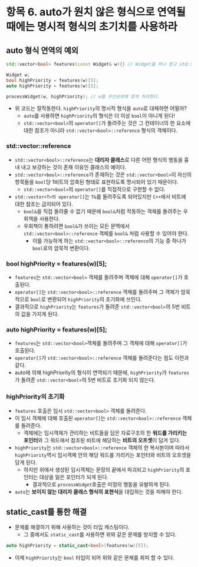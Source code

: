 # 항목 6. auto가 원치 않은 형식으로 연역될 때에는 명시적 형식의 초기치를 사용하라
## auto 형식 연역의 예외
```cpp
std::vector<bool> features(const Widget& w){} // Widget을 하나 받고 std::vector<bool>을 돌려주는 함수

Widget w;
bool highPriority = features(w)[5];
auto highPriority = features(w)[5];

processWidget(w, highPriority); // w를 우선순위에 맞게 처리한다.

```
- 위 코드는 잘작동한다. `highPriority`의 명시적 형식을 `auto`로 대체하면 어떨까?
  - `auto`를 사용하면 `highPriority`의 형식은 더 이상 `bool`이 아니게 된다!
  - `std::vector<bool>`의 `operator[]`가 돌려주는 것은 그 컨테이너의 한 요소에 대한 참조가 아니라 `std::vector<bool>::reference` 형식의 객체이다.


### std::vector<bool>::reference
- `std::vector<bool>::reference`는 **대리자 클래스**로 다른 어떤 형식의 행동을 흉내 내고 보강하는 것이 존재 이유인 클래스의 예이다.
- `std::vector<bool>::reference`가 존재하는 것은 `std::vector<bool>`이 자신의 항목들을 `bool`당 1비트의 압축된 형태로 표현하도록 명시되어 있기 때문이다.
  - `std::vector<bool>`의 `operator[]`를 직접적으로 구현할 수 없다.
- `std::vector<T>의 operator[]`는 `T&`를 돌려주도록 되어있지만 `C++`에서 비트에 대한 참조는 금지되어 있다.
  - `bool&`을 직접 돌려줄 수 없기 때문에 `bool&`처럼 작동하는 객체를 돌려주는 우회책을 사용한다.
  - 우회책이 통하려면 `bool&`가 쓰이는 모든 문맥에서 `std::vector<bool>::reference` 객체를 `bool&` 처럼 사용할 수 있어야 한다.
    - 이를 가능하게 하는 `std::vector<bool>::reference`의 기능 중 하나가 `bool`로의 암묵적 변환이다.

### bool highPriority = features(w)[5];
- `features`는 `std::vector<bool>` 객체를 돌려주며 객체에 대해 `operator[]`가 호출된다.
- `operator[]`는 `std::vector<bool>::reference` 객체를 돌려주며 그 객체가 암묵적으로 `bool`로 변환되어 `highPriority`의 초기화에 쓰인다.
- 결과적으로 `highPriority`는 `features`가 돌려준 `std::vector<bool>`의 5번 비트의 값을 가지게 된다.

### auto highPriority = features(w)[5]; 
- `features`는 `std::vector<bool>`객체를 돌려주며 그 객체에 대해 `operator[]`가 호출된다.
- `operator[]`가 `std::vector<bool>::reference` 객체를 돌려준다는 점도 이전과 같다.
- auto에 의해 highPriority의 형식이 연역되기 때문에, `highPriority`가 `features`가 돌려준 `std::vector<bool>`의 5번 비트로 초기화 되지 않는다.

### highPriority의 초기화
- `features` 호출은 임시 `std::vector<bool>` 객체를 돌려준다.
- 이 임시 객체에 대해 호출된 `operator[]`는 ``std::vector<bool>::reference`` 객체를 돌려준다.
  - 객체에는 임시객체가 관리하는 비트들을 담은 자료구조의 한 **워드를 가리키는 포인터**와 그 워드에서 참조된 비트에 해당하는 **비트의 오프셋**이 담겨 있다.
- `highPriority`는 `std::vector<bool>::reference` 객체의 한 복사본이며 따라서 `highPriority`역시 임시객체 안의 해당 워드를 가리키는 포인터와 비트의 오프셋을 담게 된다.
  - 하지만 위에서 생성된 임시객체는 문장의 끝에서 파괴되고 `highPriority`의 포인터는 대상을 잃은 포인터가 되게 된다.
    - 결과적으로 `processWidget`호출은 미정의 행동을 유발하게 된다.
- `auto`는 **보이지 않는 대리자 클래스 형식의 표현식**을 대입하는 것을 피해야 한다.

## static_cast를 통한 해결
- 문제를 해결하기 위해 사용하는 것이 타입 캐스팅이다.
  - 그 중에서도 `static_cast`를 사용하면 위와 같은 문제를 방지할 수 있다.

```cpp
auto highPriority = static_cast<bool>(features(w)[5]);
```

- 이제 `highPriority`는 `bool` 타입이 되어 위와 같은 문제를 회피 할 수 있다.